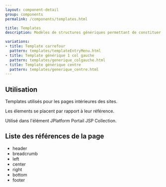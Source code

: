 ```yaml
---
layout: component-detail
group: components
permalink: /components/templates.html

title: Templates
description: Modèles de structures génériques permettant de constituer les pages. 

variations:
- title: Template carrefour
  pattern: templates/templateEntryMenu.html
- title: Template générique 1 col gauche
  pattern: templates/generique_colgauche.html
- title: Template générique centre
  pattern: templates/generique_centre.html
---
```


## Utilisation

Templates utilisés pour les pages intérieures des sites.

Les élements se placent par rapport à leur référence.

Utilisé dans l'élément JPlatform Portail JSP Collection.


## Liste des références de la page

* header
* breadcrumb
* left
* center
* right
* bottom
* footer